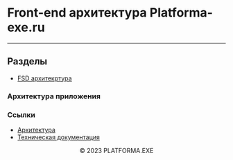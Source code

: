 # Front-end архитектура Platforma-exe.ru
<hr>


## Разделы

- [FSD архитекртура](#Архитектура-приложения)

### Архитектура приложения


### Ссылки

- [Архитектура](../README.md)
- [Техническая документация](../../README.md)

<center>&copy; 2023 PLATFORMA.EXE</center>